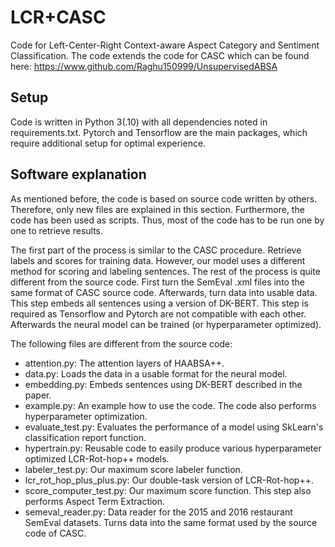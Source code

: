 # LCR+CASC
Code for Left-Center-Right Context-aware Aspect Category and Sentiment Classification. The code extends the code for CASC which can be found here: https://www.github.com/Raghu150999/UnsupervisedABSA
## Setup
Code is written in Python 3(.10) with all dependencies noted in requirements.txt. Pytorch and Tensorflow are the main packages, which require additional setup for optimal experience.

## Software explanation
As mentioned before, the code is based on source code written by others. Therefore, only new files are explained in this section. Furthermore, the code has been used as scripts. Thus, most of the code has to be run one by one to retrieve results.

The first part of the process is similar to the CASC procedure. Retrieve labels and scores for training data. However, our model uses a different method for scoring and labeling sentences. The rest of the process is quite different from the source code. First turn the SemEval .xml files into the same format of CASC source code. Afterwards, turn data into usable data. This step embeds all sentences using a version of DK-BERT. This step is required as Tensorflow and Pytorch are not compatible with each other. Afterwards the neural model can be trained (or hyperparameter optimized).

The following files are different from the source code:
- attention.py: The attention layers of HAABSA++.
- data.py: Loads the data in a usable format for the neural model.
- embedding.py: Embeds sentences using DK-BERT described in the paper. 
- example.py: An example how to use the code. The code also performs hyperparameter optimization.
- evaluate_test.py: Evaluates the performance of a model using SkLearn's classification report function.
- hypertrain.py: Reusable code to easily produce various hyperparameter optimized LCR-Rot-hop++ models.
- labeler_test.py: Our maximum score labeler function.
- lcr_rot_hop_plus_plus.py: Our double-task version of LCR-Rot-hop++.
- score_computer_test.py: Our maximum score function. This step also performs Aspect Term Extraction.
- semeval_reader.py: Data reader for the 2015 and 2016 restaurant SemEval datasets. Turns data into the same format used by the source code of CASC.
